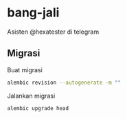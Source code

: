 # bang-jali

Asisten @hexatester di telegram

## Migrasi

Buat migrasi

```bash
alembic revision --autogenerate -m ""
```

Jalankan migrasi

```bash
alembic upgrade head
```
